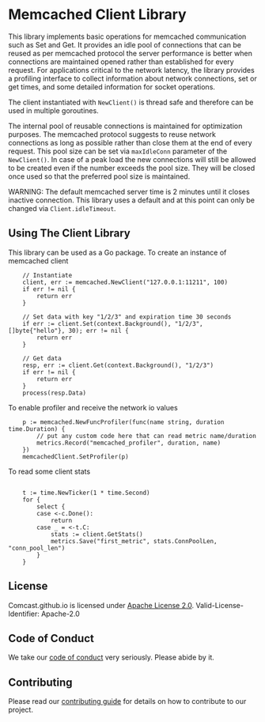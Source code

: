# Memcached Client Library

This library implements basic operations for memcached communication such as Set and Get. It provides an idle pool of 
connections that can be reused as per memcached protocol the server performance is better when connections are 
maintained opened rather than established for every request. For applications critical to the network latency, 
the library provides a profiling interface to collect information about network connections, set or get times, and some 
detailed information for socket operations.

The client instantiated with `NewClient()` is thread safe and therefore can be used in multiple goroutines.

The internal pool of reusable connections is maintained for optimization purposes. The memcached protocol suggests to 
reuse network connections as long as possible rather than close them at the end of every request. This pool size can be
set via `maxIdleConn` parameter of the `NewClient()`. In case of a peak load the new connections will still be allowed to
be created even if the number exceeds the pool size. They will be closed once used so that the preferred pool size
is maintained.

WARNING: The default memcached server time is 2 minutes until it closes inactive connection. This library uses a default
and at this point can only be changed via `Client.idleTimeout`.

## Using The Client Library

This library can be used as a Go package. To create an instance of memcached client

```golang
    // Instantiate
    client, err := memcached.NewClient("127.0.0.1:11211", 100)
    if err != nil {
        return err
    }
	
    // Set data with key "1/2/3" and expiration time 30 seconds
    if err := client.Set(context.Background(), "1/2/3", []byte{"hello"}, 30); err != nil {
        return err
    }
	
    // Get data
    resp, err := client.Get(context.Background(), "1/2/3")
    if err != nil {
        return err
    }
    process(resp.Data)
```

To enable profiler and receive the network io values

```golang
    p := memcached.NewFuncProfiler(func(name string, duration time.Duration) {
        // put any custom code here that can read metric name/duration
        metrics.Record("memcached_profiler", duration, name)
    })
    memcachedClient.SetProfiler(p)
```

To read some client stats

```golang
    
    t := time.NewTicker(1 * time.Second)
    for {
        select {
        case <-c.Done():
            return
        case _ = <-t.C:
            stats := client.GetStats()
            metrics.Save("first_metric", stats.ConnPoolLen, "conn_pool_len")
        }
    }
```

## License
Comcast.github.io is licensed under [Apache License 2.0](LICENSE). Valid-License-Identifier: Apache-2.0

## Code of Conduct
We take our [code of conduct](CODE_OF_CONDUCT.md) very seriously. Please abide by it.

## Contributing
Please read our [contributing guide](CONTRIBUTING.md) for details on how to contribute to our project.